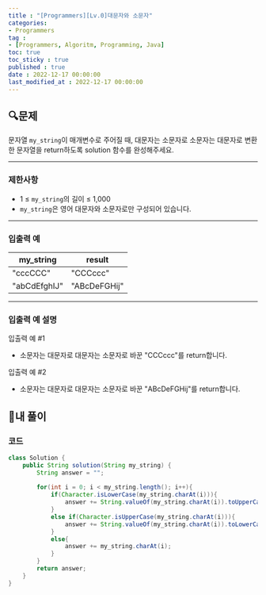 ```yaml
---
title : "[Programmers][Lv.0]대문자와 소문자"
categories:
- Programmers
tag :
- [Programmers, Algoritm, Programming, Java]
toc: true
toc_sticky : true
published : true
date : 2022-12-17 00:00:00
last_modified_at : 2022-12-17 00:00:00
---
```


## 🔍문제

문자열 `my_string`이 매개변수로 주어질 때, 대문자는 소문자로 소문자는 대문자로 변환한 문자열을 return하도록 solution 함수를 완성해주세요.

------

### 제한사항

- 1 ≤ `my_string`의 길이 ≤ 1,000
- `my_string`은 영어 대문자와 소문자로만 구성되어 있습니다.

------

### 입출력 예

| my_string    | result       |
| ------------ | ------------ |
| "cccCCC"     | "CCCccc"     |
| "abCdEfghIJ" | "ABcDeFGHij" |

------

### 입출력 예 설명

입출력 예 #1

- 소문자는 대문자로 대문자는 소문자로 바꾼 "CCCccc"를 return합니다.

입출력 예 #2

- 소문자는 대문자로 대문자는 소문자로 바꾼 "ABcDeFGHij"를 return합니다.



## 📝내 풀이

### 코드

```java
class Solution {
    public String solution(String my_string) {
        String answer = "";
        
        for(int i = 0; i < my_string.length(); i++){
            if(Character.isLowerCase(my_string.charAt(i))){
                answer += String.valueOf(my_string.charAt(i)).toUpperCase();
            }
            else if(Character.isUpperCase(my_string.charAt(i))){
                answer += String.valueOf(my_string.charAt(i)).toLowerCase();
            }
            else{
                answer += my_string.charAt(i);
            }
        }
        return answer;
    }
}
```
